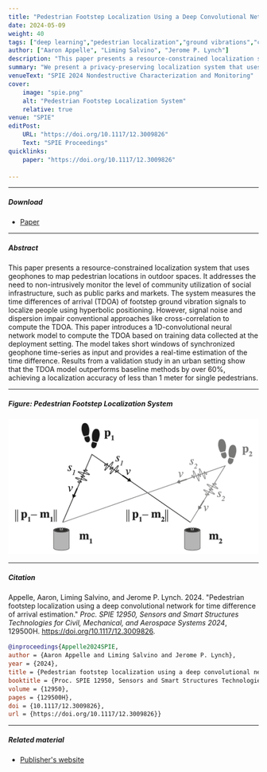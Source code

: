 ```yaml
---
title: "Pedestrian Footstep Localization Using a Deep Convolutional Network for Time Difference of Arrival Estimation" 
date: 2024-05-09
weight: 40
tags: ["deep learning","pedestrian localization","ground vibrations","civil engineering","urban infrastructure"]
author: ["Aaron Appelle", "Liming Salvino", "Jerome P. Lynch"]
description: "This paper presents a resource-constrained localization system that uses geophones to map pedestrian locations in outdoor spaces. Published in SPIE Proceedings, 2024." 
summary: "We present a privacy-preserving localization system that uses geophones to map pedestrian locations in outdoor spaces. The system uses a 1D-CNN to compute time differences of arrival (TDOA) and achieves localization accuracy of less than 1 meter." 
venueText: "SPIE 2024 Nondestructive Characterization and Monitoring"
cover:
    image: "spie.png"
    alt: "Pedestrian Footstep Localization System"
    relative: true
venue: "SPIE"
editPost:
    URL: "https://doi.org/10.1117/12.3009826"
    Text: "SPIE Proceedings"
quicklinks:
    paper: "https://doi.org/10.1117/12.3009826"

---
```


---

##### Download

+ [Paper](https://doi.org/10.1117/12.3009826)

---

##### Abstract

This paper presents a resource-constrained localization system that uses geophones to map pedestrian locations in outdoor spaces. It addresses the need to non-intrusively monitor the level of community utilization of social infrastructure, such as public parks and markets. The system measures the time differences of arrival (TDOA) of footstep ground vibration signals to localize people using hyperbolic positioning. However, signal noise and dispersion impair conventional approaches like cross-correlation to compute the TDOA. This paper introduces a 1D-convolutional neural network model to compute the TDOA based on training data collected at the deployment setting. The model takes short windows of synchronized geophone time-series as input and provides a real-time estimation of the time difference. Results from a validation study in an urban setting show that the TDOA model outperforms baseline methods by over 60%, achieving a localization accuracy of less than 1 meter for single pedestrians.

---

##### Figure: Pedestrian Footstep Localization System

![](spie.png)

---

##### Citation

Appelle, Aaron, Liming Salvino, and Jerome P. Lynch. 2024. "Pedestrian footstep localization using a deep convolutional network for time difference of arrival estimation." *Proc. SPIE 12950, Sensors and Smart Structures Technologies for Civil, Mechanical, and Aerospace Systems 2024*, 129500H. https://doi.org/10.1117/12.3009826.

```BibTeX
@inproceedings{Appelle2024SPIE,
author = {Aaron Appelle and Liming Salvino and Jerome P. Lynch},
year = {2024},
title = {Pedestrian footstep localization using a deep convolutional network for time difference of arrival estimation},
booktitle = {Proc. SPIE 12950, Sensors and Smart Structures Technologies for Civil, Mechanical, and Aerospace Systems 2024},
volume = {12950},
pages = {129500H},
doi = {10.1117/12.3009826},
url = {https://doi.org/10.1117/12.3009826}}
```

---

##### Related material

+ [Publisher's website](https://doi.org/10.1117/12.3009826)



